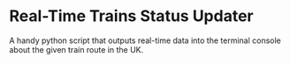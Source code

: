 # Real-Time Trains Status Updater 

A handy python script that outputs real-time data into the terminal console about the given train route in the UK. 


